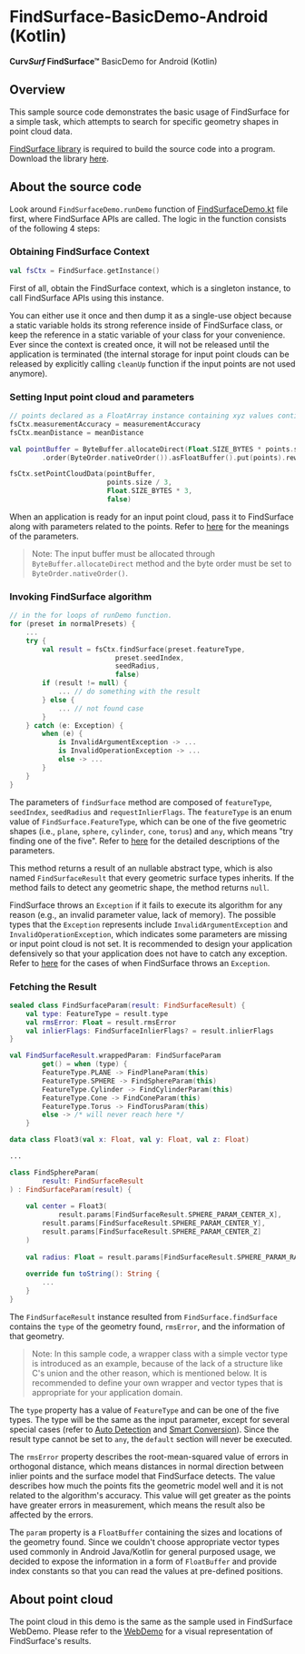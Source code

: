 
# FindSurface-BasicDemo-Android (Kotlin)

**Curv*Surf* FindSurface™** BasicDemo for Android (Kotlin)

## Overview

This sample source code demonstrates the basic usage of FindSurface for a simple task, which attempts to search for specific geometry shapes in point cloud data. 

[FindSurface library](https://github.com/CurvSurf/FindSurface-Android) is required to build the source code into a program. Download the library [here](https://github.com/CurvSurf/FindSurface-Android/releases/).



## About the source code

Look around  `FindSurfaceDemo.runDemo` function of [FindSurfaceDemo.kt](src/FindSurfaceDemo.kt) file first, where FindSurface APIs are called.  The logic in the function consists of the following 4 steps:

### Obtaining FindSurface Context

````kotlin
val fsCtx = FindSurface.getInstance()
````

First of all, obtain the FindSurface context, which is a singleton instance, to call FindSurface APIs using this instance.

You can either use it once and then dump it as a single-use object because a static variable holds its strong reference inside of FindSurface class, or keep the reference in a static variable of your class for your convenience. Ever since the context is created once, it will not be released until the application is terminated (the internal storage for input point clouds can be released by explicitly calling `cleanUp` function if the input points are not used anymore).

### Setting Input point cloud and parameters

````kotlin
// points declared as a FloatArray instance containing xyz values contiguously
fsCtx.measurementAccuracy = measurementAccuracy
fsCtx.meanDistance = meanDistance

val pointBuffer = ByteBuffer.allocateDirect(Float.SIZE_BYTES * points.size)
		.order(ByteOrder.nativeOrder()).asFloatBuffer().put(points).rewind()

fsCtx.setPointCloudData(pointBuffer, 
                        points.size / 3,
                        Float.SIZE_BYTES * 3,
                        false)
````

When an application is ready for an input point cloud, pass it to FindSurface along with parameters related to the points. Refer to [here](https://github.com/CurvSurf/FindSurface#how-does-it-work) for the meanings of the parameters.

> Note: The input buffer must be allocated through  `ByteBuffer.allocateDirect` method and the byte order must be set to  `ByteOrder.nativeOrder()`. 

### Invoking FindSurface algorithm

````kotlin
// in the for loops of runDemo function.
for (preset in normalPresets) {
  	...
  	try {
      	val result = fsCtx.findSurface(preset.featureType,
                          preset.seedIndex,
                          seedRadius,
                          false)
      	if (result != null) {
          	... // do something with the result
        } else {
          	... // not found case
        }
    } catch (e: Exception) {
      	when (e) {
          	is InvalidArgumentException -> ...
          	is InvalidOperationException -> ...
          	else -> ...
        }
    }
}
````

The parameters of  `findSurface` method are composed of `featureType`, `seedIndex`, `seedRadius` and `requestInlierFlags`. The `featureType` is an enum value of `FindSurface.FeatureType`, which can be one of the five geometric shapes (i.e., `plane`, `sphere`, `cylinder`, `cone`, `torus`) and `any`, which means "try finding one of the five". Refer to [here](https://github.com/CurvSurf/FindSurface#how-does-it-work) for the detailed descriptions of the parameters.

This method returns a result of an nullable abstract type, which is also named `FindSurfaceResult` that every geometric surface types inherits. If the method fails to detect any geometric shape, the method returns `null`.

FindSurface throws an `Exception` if it fails to execute its algorithm for any reason (e.g., an invalid parameter value, lack of memory). The possible types that the  `Exception`  represents include `InvalidArgumentException` and `InvalidOperationException`, which indicates some parameters are missing or input point cloud is not set. It is recommended to design your application defensively so that your application does not have to catch any exception. Refer to [here](TBD) for the cases of when FindSurface throws an `Exception`.

### Fetching the Result

````kotlin
sealed class FindSurfaceParam(result: FindSurfaceResult) {
  	val type: FeatureType = result.type
  	val rmsError: Float = result.rmsError
  	val inlierFlags: FindSurfaceInlierFlags? = result.inlierFlags
}

val FindSurfaceResult.wrappedParam: FindSurfaceParam
		get() = when (type) {
      	FeatureType.PLANE -> FindPlaneParam(this)
      	FeatureType.SPHERE -> FindSphereParam(this)
      	FeatureType.Cylinder -> FindCylinderParam(this)
      	FeatureType.Cone -> FindConeParam(this)
      	FeatureType.Torus -> FindTorusParam(this)
      	else -> /* will never reach here */
    }

data class Float3(val x: Float, val y: Float, val z: Float)

...

class FindSphereParam(
		result: FindSurfaceResult
) : FindSurfaceParam(result) {
  
  	val center = Float3(
    		result.params[FindSurfaceResult.SPHERE_PARAM_CENTER_X],
      	result.params[FindSurfaceResult.SPHERE_PARAM_CENTER_Y],
      	result.params[FindSurfaceResult.SPHERE_PARAM_CENTER_Z]
    )
  
  	val radius: Float = result.params[FindSurfaceResult.SPHERE_PARAM_RADIUS]
  
  	override fun toString(): String {
      	...
    }
}
````

The  `FindSurfaceResult` instance resulted from `FindSurface.findSurface` contains the `type` of the geometry found, `rmsError`, and the information of that geometry. 

>  Note: In this sample code, a wrapper class with a simple vector type is introduced as an example, because of the lack of a structure like C's union and the other reason, which is mentioned below. It is recommended to define your own wrapper and vector types that is appropriate for your application domain.

The `type` property has a value of `FeatureType` and can be one of the five types. The type will be the same as the input parameter, except for several special cases (refer to [Auto Detection](https://github.com/CurvSurf/FindSurface#auto-detection) and [Smart Conversion](https://github.com/CurvSurf/FindSurface#smart-conversion)). Since the result type cannot be set to `any`, the `default` section will never be executed. 

The `rmsError` property describes the root-mean-squared value of errors in orthogonal distance, which means distances in normal direction between inlier points and the surface model that FindSurface detects. The value describes how much the points fits the geometric model well and it is not related to the algorithm's accuracy. This value will get greater as the points have greater errors in measurement, which means the result also be affected by the errors.

The `param` property is a `FloatBuffer` containing the sizes and locations of the geometry found. Since we couldn't choose appropriate vector types used commonly in Android Java/Kotlin for general purposed usage, we decided to expose the information in a form of `FloatBuffer` and provide index constants so that you can read the values at pre-defined positions.



## About point cloud

The point cloud in this demo is the same as the sample used in FindSurface WebDemo. Please refer to the [WebDemo](https://developers.curvsurf.com/WebDemo/) for a visual representation of FindSurface's results. 

